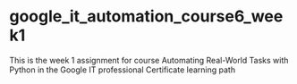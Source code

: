 # google_it_automation_course6_week1
This is the week 1 assignment for course Automating Real-World Tasks with Python in the Google IT professional Certificate learning path
